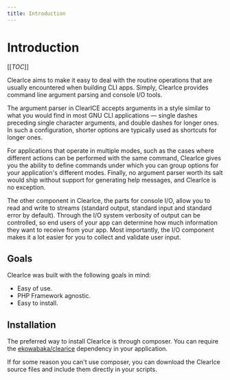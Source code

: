 ```yaml
---
title: Introduction
---
```

Introduction
============

[[_TOC_]]


ClearIce aims to make it easy to deal with the routine operations that are usually encountered when building CLI apps. Simply, ClearIce provides command line argument parsing and console I/O tools. 

The argument parser in ClearICE accepts arguments in a style similar to what you would find in most GNU CLI applications &mdash; single dashes preceding single character arguments, and double dashes for longer ones. In such a configuration, shorter options are typically used as shortcuts for longer ones. 

For applications that operate in multiple modes, such as the cases where different actions can be performed with the same command, ClearIce gives you the ability to define commands under which you can group options for your application's different modes. Finally, no argument parser worth its salt would ship without support for generating help messages, and ClearIce is no exception.

The other component in ClearIce, the parts for console I/O, allow you to read and write to streams (standard output, standard input and standard error by default). Through the I/O system verbosity of output can be controlled, so end users of your app can determine how much information they want to receive from your app. Most importantly, the I/O component makes it a lot easier for you to collect and validate user input. 

Goals
-----
ClearIce was built with the following goals in mind:

 - Easy of use.
 - PHP Framework agnostic.
 - Easy to install.

Installation
------------
The preferred way to install ClearIce is through composer. You can require the [ekowabaka/clearice](http://packagist.org/packages/ekowabaka/clearice) dependency in your application.

If for some reason you can't use composer, you can download the ClearIce source files and include them directly in your scripts.

